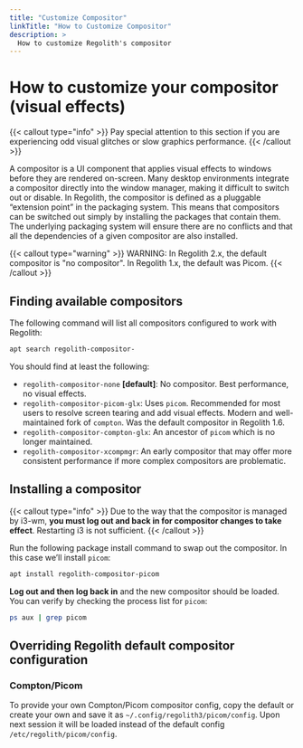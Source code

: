 ```yaml
---
title: "Customize Compositor"
linkTitle: "How to Customize Compositor"
description: >
  How to customize Regolith's compositor
---
```


# How to customize your compositor (visual effects)

{{< callout type="info" >}}
Pay special attention to this section if you are experiencing odd visual
glitches or slow graphics performance.
{{< /callout >}}

A compositor is a UI component that applies visual effects to windows before
they are rendered on-screen. Many desktop environments integrate a compositor
directly into the window manager, making it difficult to switch out or disable.
In Regolith, the compositor is defined as a pluggable “extension point” in the
packaging system. This means that compositors can be switched out simply by
installing the packages that contain them. The underlying packaging system will
ensure there are no conflicts and that all the dependencies of a given
compositor are also installed.

{{< callout type="warning" >}}
WARNING: In Regolith 2.x, the default compositor is "no compositor". In
Regolith 1.x, the default was Picom.
{{< /callout >}}

## Finding available compositors

The following command will list all compositors configured to work with
Regolith:

```bash
apt search regolith-compositor-
```

You should find at least the following:

- `regolith-compositor-none` **[default]**: No compositor. Best performance, no
  visual effects.
- `regolith-compositor-picom-glx`: Uses `picom`. Recommended for most users to
  resolve screen tearing and add visual effects. Modern and well-maintained
  fork of `compton`. Was the default compositor in Regolith 1.6.
- `regolith-compositor-compton-glx`: An ancestor of `picom` which is no longer
  maintained.
- `regolith-compositor-xcompmgr`: An early compositor that may offer more
  consistent performance if more complex compositors are problematic.

## Installing a compositor

{{< callout type="info" >}}
Due to the way that the compositor is managed by i3-wm, **you must log out and
back in for compositor changes to take effect**. Restarting i3 is not
sufficient.
{{< /callout >}}

Run the following package install command to swap out the compositor. In this
case we’ll install `picom`:

```bash
apt install regolith-compositor-picom
```

**Log out and then log back in** and the new compositor should be loaded. You
can verify by checking the process list for `picom`:

```bash
ps aux | grep picom
```

## Overriding Regolith default compositor configuration

### Compton/Picom

To provide your own Compton/Picom compositor config, copy the default or create
your own and save it as `~/.config/regolith3/picom/config`. Upon next session it
will be loaded instead of the default config `/etc/regolith/picom/config`.
